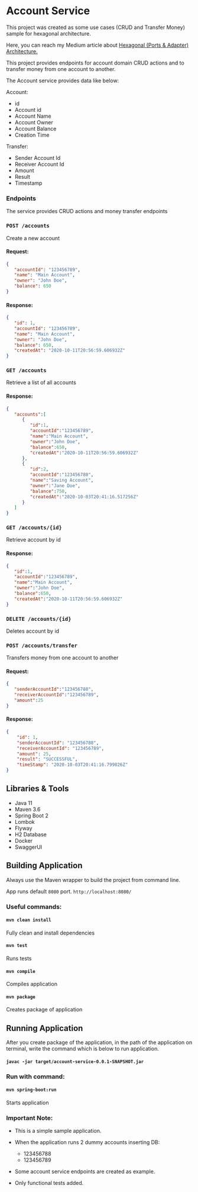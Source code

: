 # Account Service

This project was created as some use cases (CRUD and Transfer Money) sample for hexagonal architecture.

Here, you can reach my Medium article about [Hexagonal (Ports & Adapter) Architecture.](https://medium.com/@TKonuklar/hexagonal-ports-adapters-architecture-e3617bcf00a0)

This project provides endpoints for account domain CRUD actions and to transfer money from one account to another.

The Account service provides data like below:

Account:
* id
* Account id
* Account Name
* Account Owner
* Account Balance
* Creation Time

Transfer:
* Sender Account Id
* Receiver Account Id
* Amount
* Result
* Timestamp


### Endpoints

The service provides CRUD actions and money transfer endpoints

### `POST /accounts`

Create a new account

#### Request:

```json
{
   "accountId": "123456789",
   "name": "Main Account",
   "owner": "John Doe",
   "balance": 650
}
```

#### Response:

```json
{
   "id": 1,
   "accountId": "123456789",
   "name": "Main Account",
   "owner": "John Doe",
   "balance": 650,
   "createdAt": "2020-10-11T20:56:59.606932Z"
}
```

### `GET /accounts`

Retrieve a list of all accounts

#### Response:

```json
{
   "accounts":[
      {
         "id":1,
         "accountId":"123456789",
         "name":"Main Account",
         "owner":"John Doe",
         "balance":650,
         "createdAt":"2020-10-11T20:56:59.606932Z"
      },
      {
         "id":2,
         "accountId":"123456788",
         "name":"Saving Account",
         "owner":"Jane Doe",
         "balance":750,
         "createdAt":"2020-10-03T20:41:16.517256Z"
      }
   ]
}
```

### `GET /accounts/{id}`

Retrieve account by id

#### Response:

```json
{
   "id":1,
   "accountId":"123456789",
   "name":"Main Account",
   "owner":"John Doe",
   "balance":650,
   "createdAt":"2020-10-11T20:56:59.606932Z"
}
```

### `DELETE /accounts/{id}`

Deletes account by id


### `POST /accounts/transfer`

Transfers money from one account to another

#### Request:

```json
{
   "senderAccountId":"123456788",
   "receiverAccountId":"123456789",
   "amount":25
}
```

#### Response:

```json
{
    "id": 1,
    "senderAccountId": "123456788",
    "receiverAccountId": "123456789",
    "amount": 25,
    "result": "SUCCESSFUL",
    "timeStamp": "2020-10-03T20:41:16.799826Z"
}
```

## Libraries & Tools

* Java 11
* Maven 3.6
* Spring Boot 2
* Lombok
* Flyway
* H2 Database
* Docker
* SwaggerUI


## Building Application

Always use the Maven wrapper to build the project from command line.

App runs default `8080` port. `http://localhost:8080/`

### Useful commands:

#### `mvn clean install`
Fully clean and install dependencies
#### `mvn test`
Runs tests
#### `mvn compile`
Compiles application
#### `mvn package`
Creates package of application


## Running Application

After you create package of the application, in the path of the application on terminal, write the command which is below to run application.

#### `javac -jar target/account-service-0.0.1-SNAPSHOT.jar`

### Run with command:

#### `mvn spring-boot:run`
Starts application


### Important Note:
* This is a simple sample application.
* When the application runs 2 dummy accounts inserting DB:
  - 123456788
  - 123456789

* Some account service endpoints are created as example.

* Only functional tests added.
